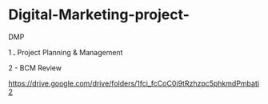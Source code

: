 # Digital-Marketing-project-
DMP


1 ـ Project Planning & Management



2 - BCM Review


https://drive.google.com/drive/folders/1fci_fcCoC0i9tRzhzpc5phkmdPmbati2
